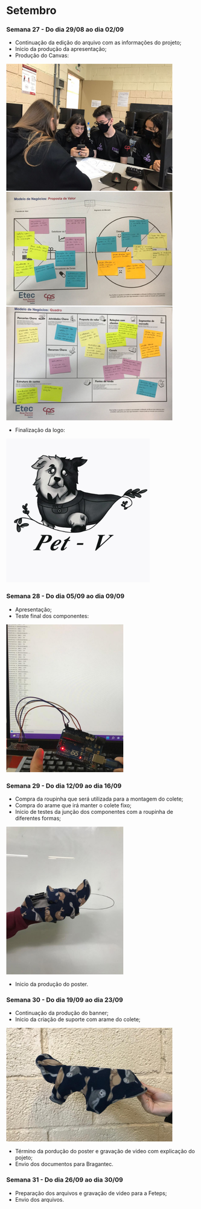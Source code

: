# Setembro
### Semana 27 - Do dia 29/08 ao dia 02/09
- Continuação da edição do arquivo com as informações do projeto;
- Inicio da produção da apresentação;
- Produção do Canvas:

<img src="./imagens/int.jpeg" alt="int" width="440" height="335">
<img src="./imagens/frentec.jpeg" alt="frentec" width="440" height="300">
<img src="./imagens/trasc.jpeg" alt="trasc" width="440" height="300">


- Finalização da logo:

<img src="./imagens/logofinal.jpeg" alt="logofinal" width="380" height="380">


### Semana 28 - Do dia 05/09 ao dia 09/09
- Apresentação;
- Teste final dos componentes:
<img src="./imagens/testefinal1.jpeg" alt="testefinal1" width="310" height="390">

### Semana 29 - Do dia 12/09 ao dia 16/09
- Compra da roupinha que será utilizada para a montagem do colete;
- Compra do arame que irá manter o colete fixo;
- Inicio de testes da junção dos componentes com a roupinha de diferentes formas;
 <img src="./imagens/coleteteste.jpeg" alt="coleteteste" width="310" height="390">
 
- Inicio da produção do poster.

### Semana 30 - Do dia 19/09 ao dia 23/09
- Continuação da produção do banner;
- Inicio da criação de suporte com arame do colete;
 <img src="./imagens/coletearame.jpeg" alt="coletearame" width="440" height="300">
 
- Término da pordução do poster e gravação de video com explicação do pojeto;
- Envio dos documentos para Bragantec.

### Semana 31 - Do dia 26/09 ao dia 30/09
- Preparação dos arquivos e gravação de video para a Feteps;
- Envio dos arquivos.
